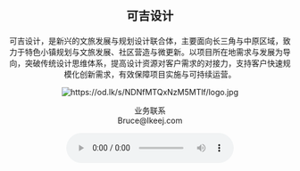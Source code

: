 <h2><p align="center">可吉设计</p></h2>
<p align="center">可吉设计，是新兴的文旅发展与规划设计联合体，主要面向长三角与中原区域，致力于特色小镇规划与文旅发展、社区营造与微更新。以项目所在地需求与发展为导向，突破传统设计思维体系，提高设计资源对客户需求的对接力，支持客户快速规模化创新需求，有效保障项目实施与可持续运营。</p>

<p align="center"><img src="https://od.lk/s/NDNfMTQxNzM5MTlf/logo.jpg" alt="https://od.lk/s/NDNfMTQxNzM5MTlf/logo.jpg"  /></p>

<p align="center">业务联系<br/>Bruce@Ikeej.com</p>


<p align="center">
    <audio controls="controls">
          <source src="https://od.lk/s/NDNfMTQxNDU3Mjhf/%E7%87%95%E6%B1%A0-%E5%B0%86%E8%BF%9B%E9%85%92.ogg" type="audio/ogg">
          <source src="https://od.lk/s/NDNfMTQxNDU3Mjhf/%E7%87%95%E6%B1%A0-%E5%B0%86%E8%BF%9B%E9%85%92.mp3" type="audio/mpeg">
        Your browser does not support the audio element.
    </audio>
</p>